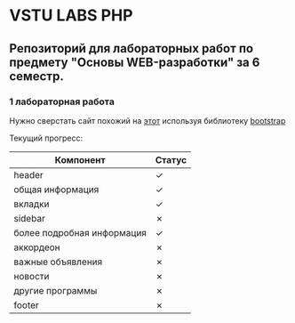 # VSTU LABS PHP

## Репозиторий для лабораторных работ по предмету "Основы WEB-разработки" за 6 семестр.

### 1 лабораторная работа

Нужно сверстать сайт похожий на [этот](https://www.hse.ru/ba/ami/) используя библиотеку [bootstrap](https://getbootstrap.com/docs/5.3/getting-started/introduction/)

Текущий прогресс:

| Компонент                  | Статус  |
|----------------------------|---------|
| header                     | &check; |
| общая информация           | &check; |
| вкладки                    | &check; |
| sidebar                    | &cross; |
| более подробная информация | &check; |
| аккордеон                  | &cross; |
| важные объявления          | &cross; |
| новости                    | &cross; |
| другие программы           | &cross; |
| footer                     | &cross; |

